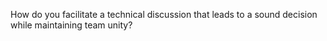 How do you facilitate a technical discussion that leads to a sound decision while maintaining team unity?
